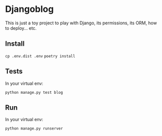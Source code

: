 # Djangoblog

This is just a toy project to play with Django, its permissions, its ORM, how to deploy… etc.

## Install

`cp .env.dist .env`
`poetry install`

## Tests

In your virtual env:

`python manage.py test blog`

## Run

In your virtual env:

`python manage.py runserver`